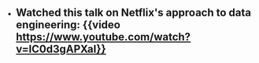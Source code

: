 - Watched this talk on Netflix's approach to data engineering: {{video https://www.youtube.com/watch?v=lC0d3gAPXaI}}
	-